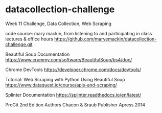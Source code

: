 # datacollection-challenge
Week 11 Challenge, Data Collection, Web Scraping

code source: mary mackin, from listening to and participating in class lectures & office hours https://github.com/maryemackin/datacollection-challenge.git

Beautiful Soup Documentation https://www.crummy.com/software/BeautifulSoup/bs4/doc/

Chrome DevTools https://developer.chrome.com/docs/devtools/

Tutorial: Web Scraping with Python Using Beautiful Soup https://www.dataquest.io/course/apis-and-scraping/

Splinter Documentation https://splinter.readthedocs.io/en/latest/

ProGit 2nd Edition Authors Chacon & Sraub Publisher Apress 2014